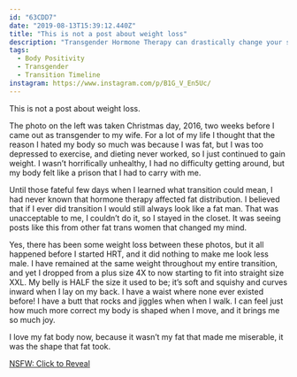 ```yaml
---
id: "63CDD7"
date: "2019-08-13T15:39:12.440Z"
title: "This is not a post about weight loss"
description: "Transgender Hormone Therapy can drastically change your shape"
tags:
  - Body Positivity
  - Transgender
  - Transition Timeline
instagram: https://www.instagram.com/p/B1G_V_En5Uc/
---
```

This is not a post about weight loss.

The photo on the left was taken Christmas day, 2016, two weeks before I came out as transgender to my wife. For a lot of my life I thought that the reason I hated my body so much was because I was fat, but I was too depressed to exercise, and dieting never worked, so I just continued to gain weight. I wasn’t horrifically unhealthy, I had no difficulty getting around, but my body felt like a prison that I had to carry with me.

Until those fateful few days when I learned what transition could mean, I had never known that hormone therapy affected fat distribution. I believed that if I ever did transition I would still always look like a fat man. That was unacceptable to me, I couldn’t do it, so I stayed in the closet. It was seeing posts like this from other fat trans women that changed my mind.

Yes, there has been some weight loss between these photos, but it all happened before I started HRT, and it did nothing to make me look less male. I have remained at the same weight throughout my entire transition, and yet I dropped from a plus size 4X to now starting to fit into straight size XXL. My belly is HALF the size it used to be; it’s soft and squishy and curves inward when I lay on my back. I have a waist where none ever existed before! I have a butt that rocks and jiggles when when I walk. I can feel just how much more correct my body is shaped when I move, and it brings me so much joy.

I love my fat body now, because it wasn’t my fat that made me miserable, it was the shape that fat took.

<a class="spoiler" id="spoiler" href="#spoiler"><span class="spoiler-wrap"><img src="../belly.jpeg" alt="" class="spoiler-target"></span><span class="spoiler-caption">NSFW: Click to Reveal</span></a>
